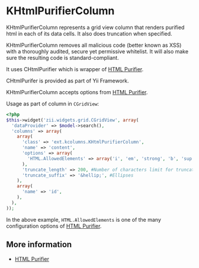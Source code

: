 KHtmlPurifierColumn
===================

KHtmlPurifierColumn represents a grid view column that renders purified html in each of its data cells. It also does truncation when specified.

KHtmlPurifierColumn removes all malicious code (better known as XSS) with a thoroughly audited, secure yet permissive whitelist. It will also make sure the resulting code is standard-compliant.

It uses CHtmlPurifier which is wrapper of [HTML Purifier](http://htmlpurifier.org).

CHtmlPurifer is provided as part of Yii Framework.

KHtmlPurifierColumn accepts options from [HTML Purifier](http://htmlpurifier.org/live/configdoc/plain.html).

Usage as part of column in `CGridView`:

```php
<?php
$this->widget('zii.widgets.grid.CGridView', array(
  'dataProvider' => $model->search(),
  'columns' => array(
    array(
      'class' => 'ext.kcolumns.KHtmlPurifierColumn',
      'name' => 'content',
      'options' => array(
        'HTML.AllowedElements' => array('i', 'em', 'strong', 'b', 'sup', 'sub'),
      ),
      'truncate_length' => 200, #Number of characters limit for truncation.
      'truncate_suffix' => '&hellip;', #Ellipses
    ),
    array(
      'name' => 'id',
    ),
  ),
));
```

In the above example, `HTML.AllowedElements` is one of the many configuration
options of [HTML Purifier](http://htmlpurifier.org/live/configdoc/plain.html).

More information
----------------

 * [HTML Purifier](http://htmlpurifier.org/live/configdoc/plain.html)

